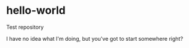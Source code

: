 # hello-world
Test repository

I have no idea what I'm doing, but you've got to start somewhere right?
